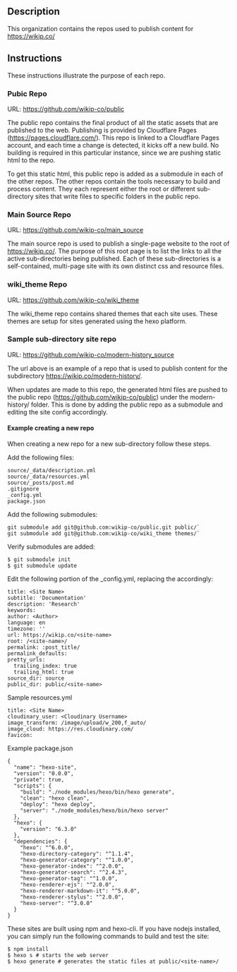 ## Description

This organization contains the repos used to publish content for https://wikip.co/

## Instructions

These instructions illustrate the purpose of each repo.

### Pubic Repo

URL: https://github.com/wikip-co/public

The public repo contains the final product of all the static assets that are published to the web.  Publishing is provided by Cloudflare Pages (https://pages.cloudflare.com/).  This repo is linked to a Cloudflare Pages account, and each time a change is detected, it kicks off a new build.  No building is required in this particular instance, since we are pushing static html to the repo.

To get this static html, this public repo is added as a submodule in each of the other repos.  The other repos contain the tools necessary to build and process content.  They each represent either the root or different sub-directory sites that write files to specific folders in the public repo.

### Main Source Repo

URL: https://github.com/wikip-co/main_source

The main source repo is used to publish a single-page website to the root of https://wikip.co/.  The purpose of this root page is to list the links to all the active sub-directories being published.  Each of these sub-directories is a self-contained, multi-page site with its own distinct css and resource files.

### wiki_theme Repo

URL: https://github.com/wikip-co/wiki_theme

The wiki_theme repo contains shared themes that each site uses. These themes are setup for sites generated using the hexo platform.


### Sample sub-directory site repo

URL: https://github.com/wikip-co/modern-history_source

The url above is an example of a repo that is used to publish content for the subdirectory https://wikip.co/modern-history/.

When updates are made to this repo, the generated html files are pushed to the public repo (https://github.com/wikip-co/public) under the modern-history/ folder.  This is done by adding the public repo as a submodule and editing the site config accordingly.

#### Example creating a new repo

When creating a new repo for a new sub-directory follow these steps. 

Add the following files:
```
source/_data/description.yml
source/_data/resources.yml
source/_posts/post.md
.gitignore
_config.yml
package.json
```
Add the following submodules:
```
git submodule add git@github.com:wikip-co/public.git public/`
git submodule add git@github.com:wikip-co/wiki_theme themes/`
```
Verify submodules are added:
```
$ git submodule init
$ git submodule update
```
Edit the following portion of the _config.yml, replacing the <variables> accordingly:
```
title: <Site Name>
subtitle: 'Documentation'
description: 'Research'
keywords:
author: <Author>
language: en
timezone: ''
url: https://wikip.co/<site-name>
root: /<site-name>/
permalink: :post_title/
permalink_defaults:
pretty_urls:
  trailing_index: true
  trailing_html: true
source_dir: source
public_dir: public/<site-name>
```
Sample resources.yml
```
title: <Site Name>
cloudinary_user: <Cloudinary Username>
image_transform: /image/upload/w_200,f_auto/
image_cloud: https://res.cloudinary.com/
favicon:
```
Example package.json
```
{
  "name": "hexo-site",
  "version": "0.0.0",
  "private": true,
  "scripts": {
    "build": "./node_modules/hexo/bin/hexo generate",
    "clean": "hexo clean",
    "deploy": "hexo deploy",
    "server": "./node_modules/hexo/bin/hexo server"
  },
  "hexo": {
    "version": "6.3.0"
  },
  "dependencies": {
    "hexo": "^6.0.0",
    "hexo-directory-category": "^1.1.4",
    "hexo-generator-category": "^1.0.0",
    "hexo-generator-index": "^2.0.0",
    "hexo-generator-search": "^2.4.3",
    "hexo-generator-tag": "^1.0.0",
    "hexo-renderer-ejs": "^2.0.0",
    "hexo-renderer-markdown-it": "^5.0.0",
    "hexo-renderer-stylus": "^2.0.0",
    "hexo-server": "^3.0.0"
  }
}
```
These sites are built using npm and hexo-cli.  If you have nodejs installed, you can simply run the following commands to build and test the site:
```
$ npm install
$ hexo s # starts the web server
$ hexo generate # generates the static files at public/<site-name>/
```
